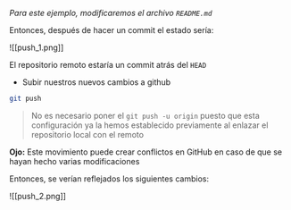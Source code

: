 *Para este ejemplo, modificaremos el archivo `README.md`*

Entonces, después de hacer un commit el estado sería:

![[push_1.png]]

El repositorio remoto estaría un commit atrás del `HEAD`

- Subir nuestros nuevos cambios a github
```bash
git push
```

>No es necesario poner el `git push -u origin` puesto que esta configuración ya la hemos establecido previamente al enlazar el repositorio local con el remoto

**Ojo:** Este movimiento puede crear conflictos en GitHub en caso de que se hayan hecho varias modificaciones

Entonces, se verían reflejados los siguientes cambios:

![[push_2.png]]








